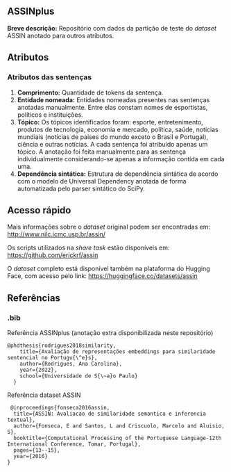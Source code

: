 ## ASSINplus
**Breve descrição:** Repositório com dados da partição de teste do *dataset* ASSIN anotado para outros atributos.

## Atributos 

### Atributos das sentenças

<ol>
  <li><strong>Comprimento:</strong> Quantidade de tokens da sentença.</li>
  <li><strong>Entidade nomeada:</strong> Entidades nomeadas presentes nas sentenças anotadas manualmente.
      Entre elas constam nomes de esportistas, políticos e instituições.</li>
  <li><strong>Tópico:</strong> Os tópicos identificados foram: esporte, entretenimento, produtos de tecnologia, economia e mercado, política, saúde, notícias mundiais (notícias de países do mundo exceto o Brasil e Portugal), ciência e outras notícias. A cada sentença foi atribuído apenas um tópico. A anotação foi feita manualmente para as sentença individualmente considerando-se apenas a informação contida em cada uma.</li>
  <li><strong>Dependência sintática:</strong> Estrutura de dependência sintática de acordo com o modelo de Universal Dependency anotada de forma automatizada pelo parser sintático do SciPy.</li>
</ol>


## Acesso rápido

Mais informações sobre o *dataset* original podem ser encontradas em: http://www.nilc.icmc.usp.br/assin/

Os scripts utilizados na *share task* estão disponíveis em: https://github.com/erickrf/assin

O *dataset* completo está disponível também na plataforma do Hugging Face, com acesso pelo link: https://huggingface.co/datasets/assin


## Referências

### .bib

Referência ASSINplus (anotação extra disponibilizada neste repositório)

<pre><code>@phdthesis{rodrigues2018similarity,
    title={Avaliação de representações embeddings para similaridade sentencial no Portugu{\^e}s},
    author={Rodrigues, Ana Carolina},
    year={2022},
    school={Universidade de S{\~a}o Paulo}
  }</code></pre>

Referência dataset ASSIN
<pre><code> @inproceedings{fonseca2016assin,
  title={ASSIN: Avaliacao de similaridade semantica e inferencia textual},
  author={Fonseca, E and Santos, L and Criscuolo, Marcelo and Aluisio, S},
  booktitle={Computational Processing of the Portuguese Language-12th International Conference, Tomar, Portugal},
  pages={13--15},
  year={2016}
}</code></pre>


